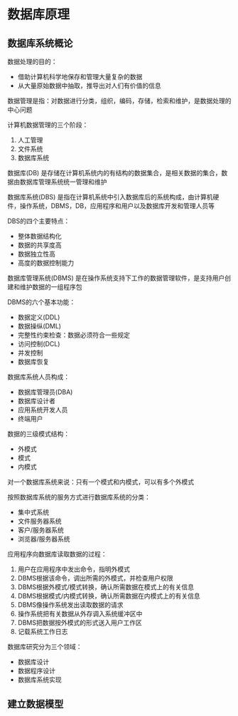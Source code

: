 # 数据库原理

## 数据库系统概论

数据处理的目的：

+ 借助计算机科学地保存和管理大量复杂的数据
+ 从大量原始数据中抽取，推导出对人们有价值的信息

数据管理是指：对数据进行分类，组织，编码，存储，检索和维护，是数据处理的中心问题

计算机数据管理的三个阶段：

1. 人工管理
2. 文件系统
3. 数据库系统

数据库(DB) 是存储在计算机系统内的有结构的数据集合，是相关数据的集合，数据由数据库管理系统统一管理和维护



数据库系统(DBS) 是指在计算机系统中引入数据库后的系统构成，由计算机硬件，操作系统，DBMS，DB，应用程序和用户以及数据库开发和管理人员等

DBS的四个主要特点：

+ 整体数据结构化
+ 数据的共享度高
+ 数据独立性高
+ 高度的数据控制能力



数据库管理系统(DBMS) 是在操作系统支持下工作的数据管理软件，是支持用户创建和维护数据的一组程序包

DBMS的六个基本功能：

+ 数据定义(DDL)
+ 数据操纵(DML)
+ 完整性约束检查：数据必须符合一些规定
+ 访问控制(DCL)
+ 并发控制
+ 数据库恢复

数据库系统人员构成：

+ 数据库管理员(DBA)
+ 数据库设计者
+ 应用系统开发人员
+ 终端用户

数据的三级模式结构：

+ 外模式
+ 模式
+ 内模式

对一个数据库系统来说：只有一个模式和内模式，可以有多个外模式



按照数据库系统的服务方式进行数据库系统的分类：

+ 集中式系统
+ 文件服务器系统
+ 客户/服务器系统
+ 浏览器/服务器系统



应用程序向数据库读取数据的过程：

1. 用户在应用程序中发出命令，指明外模式
2. DBMS根据该命令，调出所需的外模式，并检查用户权限
3. DBMS根据外模式/模式转换，确认所需数据在模式上的有关信息
4. DBMS根据模式/内模式转换，确认所需数据在内模式上的有关信息
5. DBMS像操作系统发出读取数据的请求
6. 操作系统把有关数据从外存调入系统缓冲区中
7. DBMS把数据按外模式的形式送入用户工作区
8. 记载系统工作日志



数据库研究分为三个领域：

+ 数据库设计
+ 数据程序设计
+ 数据库系统实现



## 建立数据模型



